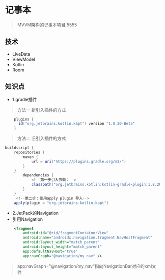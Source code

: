 # 记事本
> MVVM架构的记事本项目,5555
## 技术 
+ LiveData 
+ ViewModel 
+ Kotlin 
+ Room 

## 知识点
+ 1.gradle插件
> 方法一 新引入插件的方式
```gradle
    plugins {
      id("org.jetbrains.kotlin.kapt") version "1.8.20-Beta"
    }
```
> 方法二 旧引入插件的方式
```gradle
buildscript {
    repositories {
        maven {
            url = uri("https://plugins.gradle.org/m2/")
        }
    }
        dependencies {
            <!--第一步引入依赖：-->
            classpath("org.jetbrains.kotlin:kotlin-gradle-plugin:1.8.20-Beta")
        }
    }
     <!--第二步：使用apply plugin 导入-->
    apply(plugin = "org.jetbrains.kotlin.kapt")
```
+ 2.JetPack的Navigation
+ 引用Navigation
```xml
    <fragment
        android:id="@+id/fragmentContainerView"
        android:name="androidx.navigation.fragment.NavHostFragment"
        android:layout_width="match_parent"
        android:layout_height="match_parent"
        app:defaultNavHost="true"
        app:navGraph="@navigation/my_nav" />
```
> app:navGraph="@navigation/my_nav"指向NavigationBar对应的xml文件


